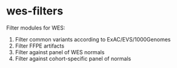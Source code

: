 # wes-filters
Filter modules for WES:
  1. Filter common variants according to ExAC/EVS/1000Genomes
  2. Filter FFPE artifacts
  3. Filter against panel of WES normals
  4. Filter against cohort-specific panel of normals
